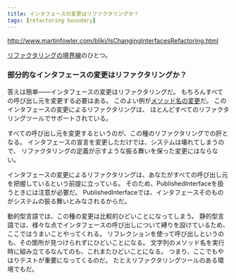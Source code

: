 ```yaml
---
title: インタフェースの変更はリファクタリングか？
tags: [refactoring boundary]
---
```


http://www.martinfowler.com/bliki/IsChangingInterfacesRefactoring.html



[リファクタリングの境界線](/RefactoringBoundary)のひとつ。



### 部分的なインタフェースの変更はリファクタリングか？



答えは簡単——インタフェースの変更はリファクタリングだ。
もちろんすべての呼び出し元を変更する必要はある。
このよい例が[メソッド名の変更](http://www.refactoring.com/catalog/renameMethod.html)だ。
このインタフェースの変更によるリファクタリングは、
ほとんどすべてのリファクタリングツールでサポートされている。



すべての呼び出し元を変更するというのが、この種のリファクタリングでの肝となる。
インタフェースの宣言を変更しただけでは、システムは壊れてしまうので、
リファクタリングの定義が示すような振る舞いを保った変更にはならない。



インタフェースの変更によるリファクタリングは、あなたがすべての呼び出し元を把握しているという前提に立っている。
そのため、PublishedInterfaceを扱うときには注意が必要だ。
PublishedInterfaceでは、インタフェースそのものがシステムの振る舞いとみなされるからだ。



動的型言語では、この種の変更は比較的ひどいことになってしまう。
静的型言語では、様々な点でインタフェースの呼び出しについて縛りを設けているため、ここではうまいことやってくれる。
リフレクションを使って呼び出しというのも、その箇所が見つけられずにひどいことになる。
文字列のメソッド名を実行時に組み立てるなんてのも、これまたひどいことになる。
つまり、ここでもやはりテストが重要になってくるのだ。
たとえリファクタリングツールのある環境でもだ。
